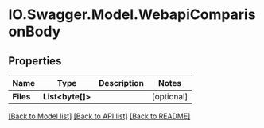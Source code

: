 # IO.Swagger.Model.WebapiComparisonBody
## Properties

Name | Type | Description | Notes
------------ | ------------- | ------------- | -------------
**Files** | **List&lt;byte[]&gt;** |  | [optional] 

[[Back to Model list]](../README.md#documentation-for-models) [[Back to API list]](../README.md#documentation-for-api-endpoints) [[Back to README]](../README.md)

